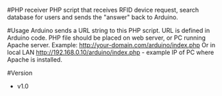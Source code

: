 #PHP receiver
PHP script that receives RFID device request, search database for users and sends the "answer" back to Arduino.

#Usage
Arduino sends a URL string to this PHP script. URL is defined in Arduino code. PHP file should be placed on web server, or PC running Apache server. 
Example: http://your-domain.com/arduino/index.php
Or in local LAN http://192.168.0.10/arduino/index.php  - example IP of PC where Apache is installed. 

#Version
 - v1.0
